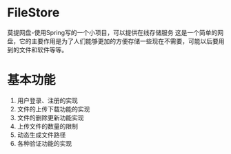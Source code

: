 # FileStore
莫提网盘-使用Spring写的一个小项目，可以提供在线存储服务
这是一个简单的网盘，它的主要作用是为了人们能够更加的方便存储一些现在不需要，可能以后要用到的文件和软件等等。
# 基本功能 
1. 用户登录、注册的实现
2. 文件的上传下载功能的实现
3. 文件的删除更新功能实现
4. 上传文件的数量的限制
5. 动态生成文件路径
6. 各种验证功能的实现

